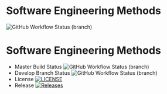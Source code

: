 # Software Engineering Methods
![GitHub Workflow Status (branch)](https://img.shields.io/github/actions/workflow/status/ShahidiLeonce/sem/main.yml?branch=develop)
# Software Engineering Methods
* Master Build Status ![GitHub Workflow Status (branch)](https://img.shields.io/github/actions/workflow/status/ShahidiLeonce/sem/main.yml?branch=master)
* Develop Branch Status ![GitHub Workflow Status (branch)](https://img.shields.io/github/actions/workflow/status/ShahidiLeonce/sem/main.yml?branch=develop)
* License [![LICENSE](https://img.shields.io/github/license/ShahidiLeonce/sem.svg?style=flat-square)](https://github.com/ShahidiLeonce/sem/blob/master/LICENSE)
* Release [![Releases](https://img.shields.io/github/release/ShahidiLeonce/sem/all.svg?style=flat-square)](https://github.com/ShahidiLeonce/sem/releases)